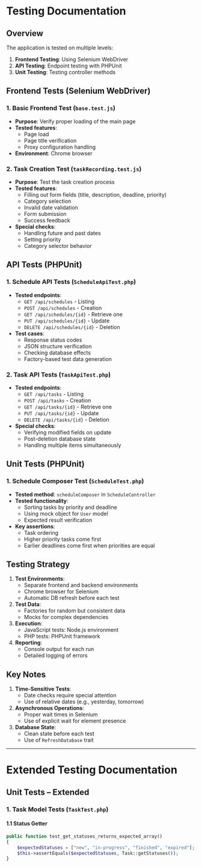 # Testing Documentation

## Overview

The application is tested on multiple levels:

1. **Frontend Testing**: Using Selenium WebDriver
2. **API Testing**: Endpoint testing with PHPUnit
3. **Unit Testing**: Testing controller methods

## Frontend Tests (Selenium WebDriver)

### 1. Basic Frontend Test (`base.test.js`)

- **Purpose**: Verify proper loading of the main page
- **Tested features**:
    - Page load
    - Page title verification
    - Proxy configuration handling
- **Environment**: Chrome browser

### 2. Task Creation Test (`taskRecording.test.js`)

- **Purpose**: Test the task creation process
- **Tested features**:
    - Filling out form fields (title, description, deadline, priority)
    - Category selection
    - Invalid date validation
    - Form submission
    - Success feedback
- **Special checks**:
    - Handling future and past dates
    - Setting priority
    - Category selector behavior

## API Tests (PHPUnit)

### 1. Schedule API Tests (`ScheduleApiTest.php`)

- **Tested endpoints**:
    - `GET /api/schedules` - Listing
    - `POST /api/schedules` - Creation
    - `GET /api/schedules/{id}` - Retrieve one
    - `PUT /api/schedules/{id}` - Update
    - `DELETE /api/schedules/{id}` - Deletion
- **Test cases**:
    - Response status codes
    - JSON structure verification
    - Checking database effects
    - Factory-based test data generation

### 2. Task API Tests (`TaskApiTest.php`)

- **Tested endpoints**:
    - `GET /api/tasks` - Listing
    - `POST /api/tasks` - Creation
    - `GET /api/tasks/{id}` - Retrieve one
    - `PUT /api/tasks/{id}` - Update
    - `DELETE /api/tasks/{id}` - Deletion
- **Special checks**:
    - Verifying modified fields on update
    - Post-deletion database state
    - Handling multiple items simultaneously

## Unit Tests (PHPUnit)

### 1. Schedule Composer Test (`ScheduleTest.php`)

- **Tested method**: `scheduleComposer` in `ScheduleController`
- **Tested functionality**:
    - Sorting tasks by priority and deadline
    - Using mock object for `User` model
    - Expected result verification
- **Key assertions**:
    - Task ordering
    - Higher priority tasks come first
    - Earlier deadlines come first when priorities are equal

## Testing Strategy

1. **Test Environments**:
    - Separate frontend and backend environments
    - Chrome browser for Selenium
    - Automatic DB refresh before each test
2. **Test Data**:
    - Factories for random but consistent data
    - Mocks for complex dependencies
3. **Execution**:
    - JavaScript tests: Node.js environment
    - PHP tests: PHPUnit framework
4. **Reporting**:
    - Console output for each run
    - Detailed logging of errors

## Key Notes

1. **Time-Sensitive Tests**:
    - Date checks require special attention
    - Use of relative dates (e.g., yesterday, tomorrow)
2. **Asynchronous Operations**:
    - Proper wait times in Selenium
    - Use of explicit wait for element presence
3. **Database State**:
    - Clean state before each test
    - Use of `RefreshDatabase` trait

---

# Extended Testing Documentation

## Unit Tests – Extended

### 1. Task Model Tests (`TaskTest.php`)

#### 1.1 Status Getter

```php
public function test_get_statuses_returns_expected_array()
{
    $expectedStatuses = ["new", "in-progress", "finished", "expired"];
    $this->assertEquals($expectedStatuses, Task::getStatuses());
}
